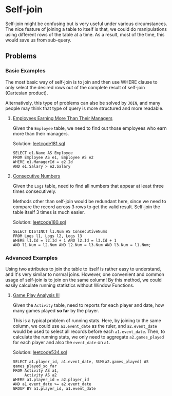 # Self-join

Self-join might be confusing but is very useful under various circumstances. The nice feature of joining a table to itself is that, we could do manipulations using different rows of the table at a time. As a result, most of the time, this would save us from sub-query.

## Problems
### Basic Examples

The most basic way of self-join is to join and then use WHERE clause to only select the desired rows out of the complete result of self-join (Cartesian product). 

Alternatively, this type of problems can also be solved by `JOIN`, and many people may think that type of query is more structured and more readable. 

1. [Employees Earning More Than Their Managers](https://leetcode.com/problems/employees-earning-more-than-their-managers/)    

   Given the `Employee` table, we need to find out those employees who earn more than their managers.

   Solution: [leetcode181.sql](https://github.com/yangmexi/practice-sql/blob/master/LeetCode/self-join/leetcode181.sql)

   ```mysql
   SELECT e1.Name AS Employee
   FROM Employee AS e1, Employee AS e2
   WHERE e1.ManagerId = e2.Id
   AND e1.Salary > e2.Salary
   ```

2. [Consecutive Numbers](https://leetcode.com/problems/consecutive-numbers/)

   Given the `Logs` table, need to find all numbers that appear at least three times consecutively.

   Methods other than self-join would be redundant here, since we need to compare the record across 3 rows to get the valid result. Self-join the table itself 3 times is much easier.

   Solution: [leetcode180.sql]()

   ```mysql
   SELECT DISTINCT l1.Num AS ConsecutiveNums
   FROM Logs l1, Logs l2, Logs l3 
   WHERE l1.Id = l2.Id + 1 AND l2.Id = l3.Id + 1 
   AND l1.Num = l2.Num AND l2.Num = l3.Num AND l3.Num = l1.Num;
   ```

### Advanced Examples

Using two attributes to join the table to itself is rather easy to understand, and it's very similar to normal joins. However, one convenient and common usage of self-join is to join on the same column! By this method, we could easily calculate running statistics without Window Functions. 

1. [Game Play Analysis III](https://leetcode.com/problems/game-play-analysis-iii/)

   Given the `Activity` table, need to reports for each player and date, how many games played **so far** by the player. 

   This is a typical problem of running stats. Here, by joining to the same column, we could use `a1.event_date` as the ruler, and `a2.event_date` would be used to select all records before each `a1.event_date`. Then, to calculate the running stats, we only need to aggregate  `a2.games_played` for each player and also the `event_date` on `a1`.

   Solution: [leetcode534.sql]()

   ```mysql
   SELECT a1.player_id, a1.event_date, SUM(a2.games_played) AS games_played_so_far
   FROM Activity AS a1,
        Activity AS a2
   WHERE a1.player_id = a2.player_id
   AND a1.event_date >= a2.event_date
   GROUP BY a1.player_id, a1.event_date
   ```



